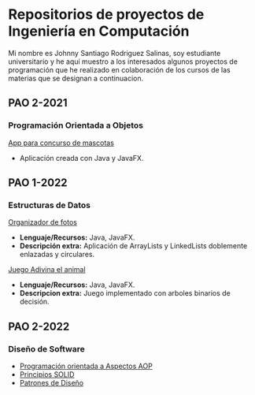# Repositorios de proyectos de Ingeniería en Computación
Mi nombre es Johnny Santiago Rodriguez Salinas, soy estudiante universitario y he aquí muestro a los interesados algunos proyectos de programación que he realizado en colaboración de los cursos de las materias que se designan a continuacion. 
## PAO 2-2021
### Programación Orientada a Objetos
[App para concurso de mascotas](https://github.com/Nathscrespo/Proyecto-POO-parcial1-grupo8.git)  
* Aplicación creada con Java y JavaFX. 
## PAO 1-2022
### Estructuras de Datos
[Organizador de fotos](https://github.com/santi0ne/ProyectoEDD.git)  
* __Lenguaje/Recursos:__ Java, JavaFX.  
* __Descripción extra:__ Aplicación de ArrayLists y LinkedLists doblemente enlazadas y circulares.  

[Juego Adivina el animal](https://github.com/santi0ne/ProyectoJuegoIIP.git)  
* __Lenguaje/Recursos:__ Java, JavaFX.  
* __Descripcion extra:__ Juego implementado con arboles binarios de decisión.
## PAO 2-2022
### Diseño de Software
* [Programación orientada a Aspectos AOP](https://github.com/gjareval/G02-AOP.git)
* [Principios SOLID](https://github.com/santi0ne/G02-SOLID.git)
* [Patrones de Diseño](https://github.com/santi0ne/G02-DesignPatterns.git)
